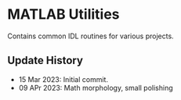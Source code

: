 # MATLAB Utilities
Contains common IDL routines for various projects.

## Update History
* 15 Mar 2023: Initial commit.
* 09 APr 2023: Math morphology, small polishing 

